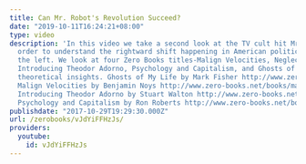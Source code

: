 ```yaml
---
title: Can Mr. Robot's Revolution Succeed?
date: "2019-10-11T16:24:21+08:00"
type: video
description: 'In this video we take a second look at the TV cult hit Mr. Robot in
  order to understand the rightward shift happening in American politics, even on
  the left. We look at four Zero Books titles-Malign Velocities, Neglected and Misunderstood:
  Introducing Theodor Adorno, Psychology and Capitalism, and Ghosts of My Life- for
  theoretical insights. Ghosts of My Life by Mark Fisher http://www.zero-books.net/books/ghosts-my-life
  Malign Velocities by Benjamin Noys http://www.zero-books.net/books/malign-velocities
  Introducing Theodor Adorno by Stuart Walton http://www.zero-books.net/books/neglected-misunderstood-introducing-theodor-adorno
  Psychology and Capitalism by Ron Roberts http://www.zero-books.net/books/psychology-capitalism'
publishdate: "2017-10-29T19:29:30.000Z"
url: /zerobooks/vJdYiFFHzJs/
providers:
  youtube:
    id: vJdYiFFHzJs
---
```


